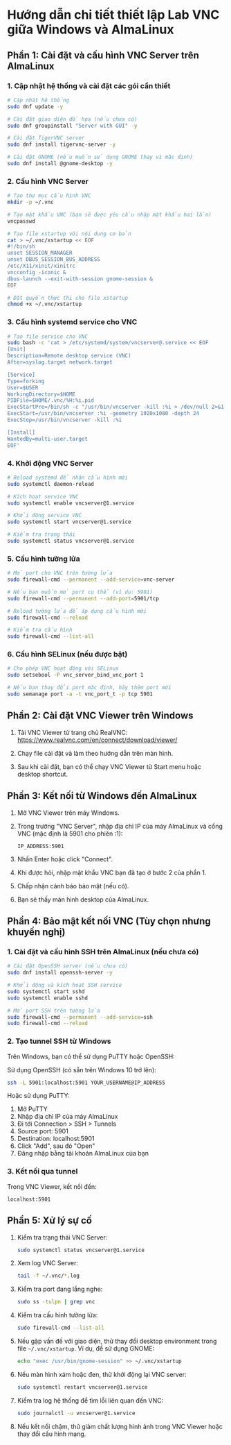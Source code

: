 # Hướng dẫn chi tiết thiết lập Lab VNC giữa Windows và AlmaLinux

## Phần 1: Cài đặt và cấu hình VNC Server trên AlmaLinux

### 1. Cập nhật hệ thống và cài đặt các gói cần thiết

```bash
# Cập nhật hệ thống
sudo dnf update -y

# Cài đặt giao diện đồ họa (nếu chưa có)
sudo dnf groupinstall "Server with GUI" -y

# Cài đặt TigerVNC server
sudo dnf install tigervnc-server -y

# Cài đặt GNOME (nếu muốn sử dụng GNOME thay vì mặc định)
sudo dnf install @gnome-desktop -y
```

### 2. Cấu hình VNC Server

```bash
# Tạo thư mục cấu hình VNC
mkdir -p ~/.vnc

# Tạo mật khẩu VNC (bạn sẽ được yêu cầu nhập mật khẩu hai lần)
vncpasswd

# Tạo file xstartup với nội dung cơ bản
cat > ~/.vnc/xstartup << EOF
#!/bin/sh
unset SESSION_MANAGER
unset DBUS_SESSION_BUS_ADDRESS
/etc/X11/xinit/xinitrc
vncconfig -iconic &
dbus-launch --exit-with-session gnome-session &
EOF

# Đặt quyền thực thi cho file xstartup
chmod +x ~/.vnc/xstartup
```

### 3. Cấu hình systemd service cho VNC

```bash
# Tạo file service cho VNC
sudo bash -c 'cat > /etc/systemd/system/vncserver@.service << EOF
[Unit]
Description=Remote desktop service (VNC)
After=syslog.target network.target

[Service]
Type=forking
User=$USER
WorkingDirectory=$HOME
PIDFile=$HOME/.vnc/%H:%i.pid
ExecStartPre=/bin/sh -c "/usr/bin/vncserver -kill :%i > /dev/null 2>&1 || :"
ExecStart=/usr/bin/vncserver :%i -geometry 1920x1080 -depth 24
ExecStop=/usr/bin/vncserver -kill :%i

[Install]
WantedBy=multi-user.target
EOF'
```

### 4. Khởi động VNC Server

```bash
# Reload systemd để nhận cấu hình mới
sudo systemctl daemon-reload

# Kích hoạt service VNC
sudo systemctl enable vncserver@1.service

# Khởi động service VNC
sudo systemctl start vncserver@1.service

# Kiểm tra trạng thái
sudo systemctl status vncserver@1.service
```

### 5. Cấu hình tường lửa

```bash
# Mở port cho VNC trên tường lửa
sudo firewall-cmd --permanent --add-service=vnc-server

# Nếu bạn muốn mở port cụ thể (ví dụ: 5901)
sudo firewall-cmd --permanent --add-port=5901/tcp

# Reload tường lửa để áp dụng cấu hình mới
sudo firewall-cmd --reload

# Kiểm tra cấu hình
sudo firewall-cmd --list-all
```

### 6. Cấu hình SELinux (nếu được bật)

```bash
# Cho phép VNC hoạt động với SELinux
sudo setsebool -P vnc_server_bind_vnc_port 1

# Nếu bạn thay đổi port mặc định, hãy thêm port mới
sudo semanage port -a -t vnc_port_t -p tcp 5901
```

## Phần 2: Cài đặt VNC Viewer trên Windows

1. Tải VNC Viewer từ trang chủ RealVNC: https://www.realvnc.com/en/connect/download/viewer/

2. Chạy file cài đặt và làm theo hướng dẫn trên màn hình.

3. Sau khi cài đặt, bạn có thể chạy VNC Viewer từ Start menu hoặc desktop shortcut.

## Phần 3: Kết nối từ Windows đến AlmaLinux

1. Mở VNC Viewer trên máy Windows.

2. Trong trường "VNC Server", nhập địa chỉ IP của máy AlmaLinux và cổng VNC (mặc định là 5901 cho phiên :1):
   ```
   IP_ADDRESS:5901
   ```

3. Nhấn Enter hoặc click "Connect".

4. Khi được hỏi, nhập mật khẩu VNC bạn đã tạo ở bước 2 của phần 1.

5. Chấp nhận cảnh báo bảo mật (nếu có).

6. Bạn sẽ thấy màn hình desktop của AlmaLinux.

## Phần 4: Bảo mật kết nối VNC (Tùy chọn nhưng khuyến nghị)

### 1. Cài đặt và cấu hình SSH trên AlmaLinux (nếu chưa có)

```bash
# Cài đặt OpenSSH server (nếu chưa có)
sudo dnf install openssh-server -y

# Khởi động và kích hoạt SSH service
sudo systemctl start sshd
sudo systemctl enable sshd

# Mở port SSH trên tường lửa
sudo firewall-cmd --permanent --add-service=ssh
sudo firewall-cmd --reload
```

### 2. Tạo tunnel SSH từ Windows

Trên Windows, bạn có thể sử dụng PuTTY hoặc OpenSSH:

Sử dụng OpenSSH (có sẵn trên Windows 10 trở lên):

```bash
ssh -L 5901:localhost:5901 YOUR_USERNAME@IP_ADDRESS
```

Hoặc sử dụng PuTTY:
1. Mở PuTTY
2. Nhập địa chỉ IP của máy AlmaLinux
3. Đi tới Connection > SSH > Tunnels
4. Source port: 5901
5. Destination: localhost:5901
6. Click "Add", sau đó "Open"
7. Đăng nhập bằng tài khoản AlmaLinux của bạn

### 3. Kết nối qua tunnel

Trong VNC Viewer, kết nối đến:

```
localhost:5901
```

## Phần 5: Xử lý sự cố

1. Kiểm tra trạng thái VNC Server:
   ```bash
   sudo systemctl status vncserver@1.service
   ```

2. Xem log VNC Server:
   ```bash
   tail -f ~/.vnc/*.log
   ```

3. Kiểm tra port đang lắng nghe:
   ```bash
   sudo ss -tulpn | grep vnc
   ```

4. Kiểm tra cấu hình tường lửa:
   ```bash
   sudo firewall-cmd --list-all
   ```

5. Nếu gặp vấn đề với giao diện, thử thay đổi desktop environment trong file `~/.vnc/xstartup`. Ví dụ, để sử dụng GNOME:
   ```bash
   echo "exec /usr/bin/gnome-session" >> ~/.vnc/xstartup
   ```

6. Nếu màn hình xám hoặc đen, thử khởi động lại VNC server:
   ```bash
   sudo systemctl restart vncserver@1.service
   ```

7. Kiểm tra log hệ thống để tìm lỗi liên quan đến VNC:
   ```bash
   sudo journalctl -u vncserver@1.service
   ```

8. Nếu kết nối chậm, thử giảm chất lượng hình ảnh trong VNC Viewer hoặc thay đổi cấu hình mạng.

